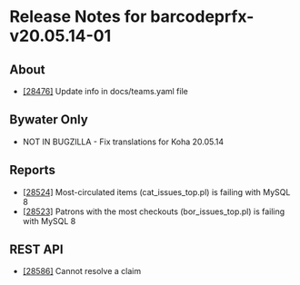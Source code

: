 
# Release Notes for barcodeprfx-v20.05.14-01

## About

- [[28476]](http://bugs.koha-community.org/bugzilla3/show_bug.cgi?id=28476) Update info in docs/teams.yaml file

## Bywater Only

- NOT IN BUGZILLA - Fix translations for Koha 20.05.14

## Reports

- [[28524]](http://bugs.koha-community.org/bugzilla3/show_bug.cgi?id=28524) Most-circulated items (cat_issues_top.pl) is failing with MySQL 8
- [[28523]](http://bugs.koha-community.org/bugzilla3/show_bug.cgi?id=28523) Patrons with the most checkouts (bor_issues_top.pl) is failing with MySQL 8

## REST API

- [[28586]](http://bugs.koha-community.org/bugzilla3/show_bug.cgi?id=28586) Cannot resolve a claim


